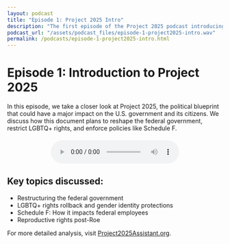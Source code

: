 ```yaml
---
layout: podcast
title: "Episode 1: Project 2025 Intro"
description: "The first episode of the Project 2025 podcast introducing key concepts of Project 2025."
podcast_url: "/assets/podcast_files/episode-1-project2025-intro.wav"
permalink: /podcasts/episode-1-project2025-intro.html
---
```


# Episode 1: Introduction to Project 2025

In this episode, we take a closer look at Project 2025, the political blueprint that could have a major impact on the U.S. government and its citizens. We discuss how this document plans to reshape the federal government, restrict LGBTQ+ rights, and enforce policies like Schedule F.

<div style="text-align:center; margin-top: 20px;">
  <audio controls>
    <source src="/assets/podcast_files/episode-1-project2025-intro.wav" type="audio/wav">
    Your browser does not support the audio element.
  </audio>
</div>

## Key topics discussed:
- Restructuring the federal government
- LGBTQ+ rights rollback and gender identity protections
- Schedule F: How it impacts federal employees
- Reproductive rights post-Roe

For more detailed analysis, visit [Project2025Assistant.org](https://project2025assistant.org).

